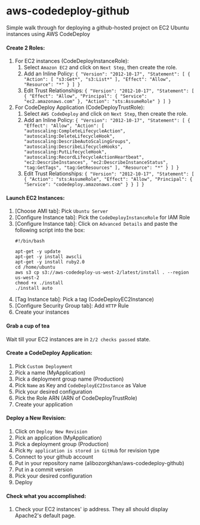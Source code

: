 # aws-codedeploy-github
Simple walk through for deploying a github-hosted project on EC2 Ubuntu instances using AWS CodeDeploy

#### Create 2 Roles:

1. For EC2 instances (CodeDeployInstanceRole):
    1. Select `Amazon EC2` and click on `Next Step`, then create the role.
    2. Add an Inline Policy: `{ "Version": "2012-10-17", "Statement": [ { "Action": [ "s3:Get*", "s3:List*" ], "Effect": "Allow", "Resource": "*" } ] }`
    3. Edit Trust Relationships: `{ "Version": "2012-10-17", "Statement": [ { "Effect": "Allow", "Principal": { "Service": "ec2.amazonaws.com" }, "Action": "sts:AssumeRole" } ] }`
2. For CodeDeploy Application (CodeDeployTrustRole):
    1. Select `AWS CodeDeploy` and click on `Next Step`, then create the role.
    2. Add an Inline Policy: `{ "Version": "2012-10-17", "Statement": [ { "Effect": "Allow", "Action": [ "autoscaling:CompleteLifecycleAction", "autoscaling:DeleteLifecycleHook", "autoscaling:DescribeAutoScalingGroups", "autoscaling:DescribeLifecycleHooks", "autoscaling:PutLifecycleHook", "autoscaling:RecordLifecycleActionHeartbeat", "ec2:DescribeInstances", "ec2:DescribeInstanceStatus", "tag:GetTags", "tag:GetResources" ], "Resource": "*" } ] }`
    3. Edit Trust Relationships: `{ "Version": "2012-10-17", "Statement": [ { "Action": "sts:AssumeRole", "Effect": "Allow", "Principal": { "Service": "codedeploy.amazonaws.com" } } ] }`

#### Launch EC2 Instances:
1. [Choose AMI tab]: Pick `Ubuntu Server`
2. [Configure Instance tab]: Pick the `CodeDeployInstanceRole` for IAM Role
3. [Configure Instance tab]: Click on `Advanced Details` and paste the following script into the box:
    ```
    #!/bin/bash
    
    apt-get -y update
    apt-get -y install awscli
    apt-get -y install ruby2.0
    cd /home/ubuntu
    aws s3 cp s3://aws-codedeploy-us-west-2/latest/install . --region us-west-2
    chmod +x ./install
    ./install auto
    ```
4. [Tag Instance tab]: Pick a tag (CodeDeployEC2Instance)
5. [Configure Security Group tab]: Add `HTTP` Rule
6. Create your instances

#### Grab a cup of tea
Wait till your EC2 instances are in `2/2 checks passed` state.

#### Create a CodeDeploy Application:
1. Pick `Custom Deployment`
2. Pick a name (MyApplication)
3. Pick a deployment group name (Production)
4. Pick `Name` as Key and `CodeDeployEC2Instance` as Value
5. Pick your desired configuration
6. Pick the Role ARN (ARN of CodeDeployTrustRole)
7. Create your application

#### Deploy a New Revision:
1. Click on `Deploy New Revision`
2. Pick an application (MyApplication)
3. Pick a deployment group (Production)
4. Pick `My application is stored in GitHub` for revision type
5. Connect to your github account
6. Put in your repository name (alibozorgkhan/aws-codedeploy-github)
7. Put in a commit version
8. Pick your desired configuration
9. Deploy

#### Check what you accomplished:
1. Check your EC2 instances' ip address. They all should display Apache2's default page.
